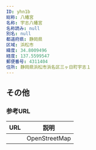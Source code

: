 ```yaml
---
ID: yhn1b
総称: 八幡宮
名称: 宇志八幡宮
名称読み: null
別名: null
都道府県: 静岡県
区域: 浜松市
緯度: 34.8009496
経度: 137.5599547
郵便番号: 4311404
住所: 静岡県浜松市浜名区三ヶ日町宇志１
---
```


## その他

### 参考URL

| URL | 説明          |
| --- | ------------- |
|     | OpenStreetMap |
